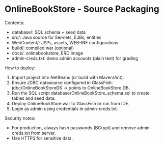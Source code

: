 OnlineBookStore - Source Packaging
===========================
Contents:
- database/: SQL schema + seed data
- src/: Java source for Servlets, EJBs, entities
- WebContent/: JSPs, assets, WEB-INF configurations
- build/: compiled war (optional)
- docs/: onlinebookstore, ERD image
- admin-creds.txt: demo admin accounts (plain text) for grading

How to deploy:
1. Import project into NetBeans (or build with Maven/Ant).
2. Ensure JDBC datasource configured in GlassFish: jdbc/OnlineBookStoreDS -> points to OnlineBookStore DB.
3. Run the SQL script database/OnlineBookStore_schema.sql to create tables and seed data.
4. Deploy OnlineBookStore.war to GlassFish or run from IDE.
5. Login as admin using credentials in admin-creds.txt.

Security notes:
- For production, always hash passwords (BCrypt) and remove admin-creds.txt from server.
- Use HTTPS for sensitive data.
